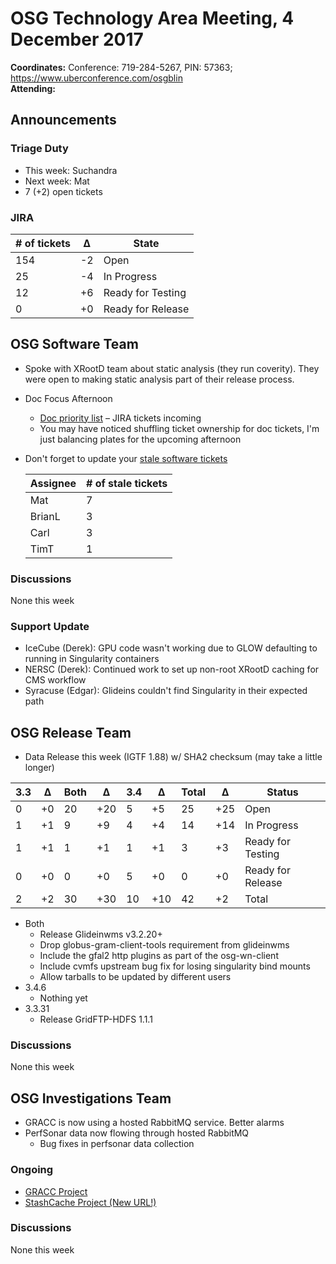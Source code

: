 # OSG Technology Area Meeting,  4 December 2017

**Coordinates:** Conference: 719-284-5267, PIN: 57363; <https://www.uberconference.com/osgblin>   
**Attending:**  


## Announcements


### Triage Duty

-   This week: Suchandra
-   Next week: Mat
-   7 (+2) open tickets


### JIRA

| # of tickets | &Delta; | State             |
|------------ |------- |----------------- |
| 154          | -2      | Open              |
| 25           | -4      | In Progress       |
| 12           | +6      | Ready for Testing |
| 0            | +0      | Ready for Release |


## OSG Software Team

-   Spoke with XRootD team about static analysis (they run coverity). They were open to making static analysis part of their release process.
-   Doc Focus Afternoon  
    -   [Doc priority list](https://docs.google.com/spreadsheets/d/1b3_9WqjUVlszu_tM23ehaOPQVAKb5OSRvmtuLx0u8Go/edit?usp=sharing) &#x2013; JIRA tickets incoming
    -   You may have noticed shuffling ticket ownership for doc tickets, I'm just balancing plates for the upcoming afternoon
-   Don't forget to update your [stale software tickets](https://jira.opensciencegrid.org/issues/?filter=16356)  
    
    | Assignee | # of stale tickets |
    |-------- |------------------ |
    | Mat      | 7                  |
    | BrianL   | 3                  |
    | Carl     | 3                  |
    | TimT     | 1                  |


### Discussions

None this week  


### Support Update

-   IceCube (Derek): GPU code wasn't working due to GLOW defaulting to running in Singularity containers
-   NERSC (Derek): Continued work to set up non-root XRootD caching for CMS workflow
-   Syracuse (Edgar): Glideins couldn't find Singularity in their expected path


## OSG Release Team

-   Data Release this week (IGTF 1.88) w/ SHA2 checksum (may take a little longer)

| 3.3 | &Delta; | Both | &Delta; | 3.4 | &Delta; | Total | &Delta; | Status            |
|--- |------- |---- |------- |--- |------- |----- |------- |----------------- |
| 0   | +0      | 20   | +20     | 5   | +5      | 25    | +25     | Open              |
| 1   | +1      | 9    | +9      | 4   | +4      | 14    | +14     | In Progress       |
| 1   | +1      | 1    | +1      | 1   | +1      | 3     | +3      | Ready for Testing |
| 0   | +0      | 0    | +0      | 5   | +0      | 0     | +0      | Ready for Release |
| 2   | +2      | 30   | +30     | 10  | +10     | 42    | +2      | Total             |

-   Both  
    -   Release Glideinwms v3.2.20+
    -   Drop globus-gram-client-tools requirement from glideinwms
    -   Include the gfal2 http plugins as part of the osg-wn-client
    -   Include cvmfs upstream bug fix for losing singularity bind mounts
    -   Allow tarballs to be updated by different users
-   3.4.6  
    -   Nothing yet
-   3.3.31  
    -   Release GridFTP-HDFS 1.1.1


### Discussions

None this week  


## OSG Investigations Team

-   GRACC is now using a hosted RabbitMQ service. Better alarms
-   PerfSonar data now flowing through hosted RabbitMQ  
    -   Bug fixes in perfsonar data collection


### Ongoing

-   [GRACC Project](https://jira.opensciencegrid.org/projects/GRACC/)
-   [StashCache Project (New URL!)](https://opensciencegrid.github.io/StashCache/)


### Discussions

None this week
